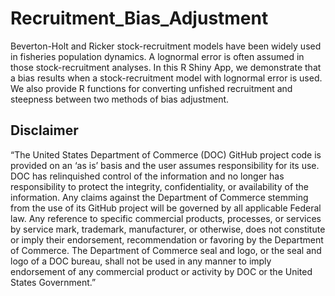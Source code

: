 # Recruitment_Bias_Adjustment

Beverton-Holt and Ricker stock-recruitment models have been widely used in fisheries population dynamics. A lognormal error is often assumed in those stock-recruitment analyses. In this R Shiny App, we demonstrate that a bias results when a stock-recruitment model with lognormal error is used. We also provide R functions for converting unfished recruitment and steepness between two methods of bias adjustment. 

## Disclaimer

“The United States Department of Commerce (DOC) GitHub project code is provided on an ‘as is’ basis and the user assumes responsibility for its use. DOC has relinquished control of the information and no longer has responsibility to protect the integrity, confidentiality, or availability of the information. Any claims against the Department of Commerce stemming from the use of its GitHub project will be governed by all applicable Federal law. Any reference to specific commercial products, processes, or services by service mark, trademark, manufacturer, or otherwise, does not constitute or imply their endorsement, recommendation or favoring by the Department of Commerce. The Department of Commerce seal and logo, or the seal and logo of a DOC bureau, shall not be used in any manner to imply endorsement of any commercial product or activity by DOC or the United States Government.”
